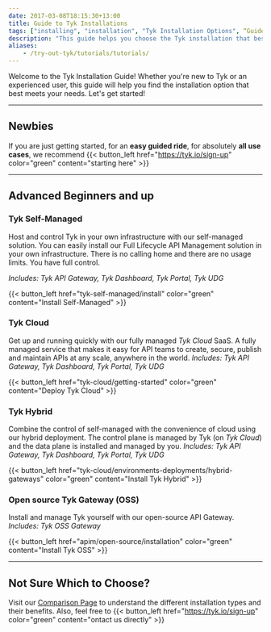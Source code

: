 ```yaml
--- 
date: 2017-03-08T18:15:30+13:00
title: Guide to Tyk Installations
tags: ["installing", "installation", "Tyk Installation Options", “Guide to Tyk installations”, "Tyk Open Source API Gateway", "Tyk Self-Managed Installation", "Tyk Cloud Installation"]
description: "This guide helps you choose the Tyk installation that best suits your needs."
aliases:
    - /try-out-tyk/tutorials/tutorials/
---
```


Welcome to the Tyk Installation Guide! Whether you're new to Tyk or an experienced user, this guide will help you find the installation option that best meets your needs. Let's get started!

---

## Newbies
If you are just getting started, for an **easy guided ride**, for absolutely **all use cases**, we recommend
{{< button_left href="https://tyk.io/sign-up" color="green" content="starting here" >}}

---

## Advanced Beginners and up

### Tyk Self-Managed
Host and control Tyk in your own infrastructure with our
self-managed solution. You can easily install our Full Lifecycle API Management solution in your own infrastructure.
There is no calling home and there are no usage limits. You have full control.

*Includes: Tyk API Gateway, Tyk Dashboard, Tyk Portal, Tyk UDG*

{{< button_left href="tyk-self-managed/install" color="green" content="Install Self-Managed" >}}

### Tyk Cloud
Get up and running quickly with our fully managed *Tyk Cloud* SaaS.
A fully managed service that makes it easy for API teams to create, secure, publish and maintain APIs at any scale,
anywhere in the world.
*Includes: Tyk API Gateway, Tyk Dashboard, Tyk Portal, Tyk UDG*

{{< button_left href="tyk-cloud/getting-started" color="green" content="Deploy Tyk Cloud" >}}

### Tyk Hybrid
Combine the control of self-managed with the convenience of cloud using our hybrid deployment. The control plane is managed by Tyk (on *Tyk Cloud*) and the data plane is installed and managed by you.
*Includes: Tyk API Gateway, Tyk Dashboard, Tyk Portal, Tyk UDG*

{{< button_left href="tyk-cloud/environments-deployments/hybrid-gateways" color="green" content="Install Tyk Hybrid" >}}

 
### Open source Tyk Gateway (OSS)
Install and manage Tyk yourself with our open-source API Gateway.
*Includes: Tyk OSS Gateway*

{{< button_left href="apim/open-source/installation" color="green" content="Install Tyk OSS" >}}

---

## Not Sure Which to Choose?
Visit our [Comparison Page](ref "https://tyk.io/about/contact") to understand the different installation types and their benefits.
Also, feel free to {{< button_left href="https://tyk.io/sign-up" color="green" content="ontact us directly" >}}
